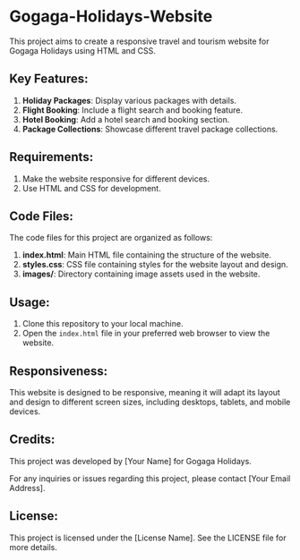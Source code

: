 # Gogaga-Holidays-Website


This project aims to create a responsive travel and tourism website for Gogaga Holidays using HTML and CSS.

## Key Features:

1. **Holiday Packages**: Display various packages with details.
2. **Flight Booking**: Include a flight search and booking feature.
3. **Hotel Booking**: Add a hotel search and booking section.
4. **Package Collections**: Showcase different travel package collections.

## Requirements:

1. Make the website responsive for different devices.
2. Use HTML and CSS for development.

## Code Files:

The code files for this project are organized as follows:

1. **index.html**: Main HTML file containing the structure of the website.
2. **styles.css**: CSS file containing styles for the website layout and design.
3. **images/**: Directory containing image assets used in the website.

## Usage:

1. Clone this repository to your local machine.
2. Open the `index.html` file in your preferred web browser to view the website.

## Responsiveness:

This website is designed to be responsive, meaning it will adapt its layout and design to different screen sizes, including desktops, tablets, and mobile devices.

## Credits:

This project was developed by [Your Name] for Gogaga Holidays.

For any inquiries or issues regarding this project, please contact [Your Email Address].

## License:

This project is licensed under the [License Name]. See the LICENSE file for more details.
